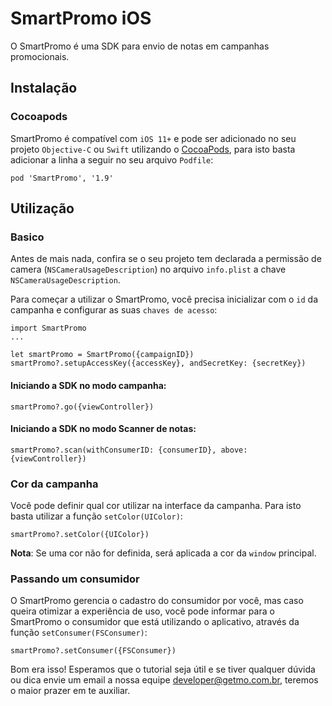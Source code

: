 # SmartPromo iOS
O SmartPromo é uma SDK para envio de notas em campanhas promocionais.

## Instalação
### Cocoapods
SmartPromo é compatível com `iOS 11+` e pode ser adicionado no seu projeto `Objective-C` ou `Swift` utilizando o  [CocoaPods](https://cocoapods.org), para isto basta adicionar a linha a seguir no seu arquivo `Podfile`:

    pod 'SmartPromo', '1.9'

## Utilização
### Basico
Antes de mais nada, confira se o seu projeto tem declarada a permissão de camera (`NSCameraUsageDescription`) no arquivo `info.plist` a chave `NSCameraUsageDescription`.


Para começar a utilizar o SmartPromo, você precisa inicializar com o `id` da campanha e configurar as suas `chaves de acesso`:

    import SmartPromo
    ...

    let smartPromo = SmartPromo({campaignID})
    smartPromo?.setupAccessKey({accessKey}, andSecretKey: {secretKey})
    
#### Iniciando a SDK no modo campanha:
    smartPromo?.go({viewController})
    
#### Iniciando a SDK no modo Scanner de notas:
    smartPromo?.scan(withConsumerID: {consumerID}, above: {viewController})
    
    
### Cor da campanha
Você pode definir qual cor utilizar na interface da campanha. Para isto basta utilizar a função `setColor(UIColor)`:

    smartPromo?.setColor({UIColor})
    
**Nota**: Se uma cor não for definida, será aplicada a cor da `window` principal.
  
### Passando um consumidor
O SmartPromo gerencia o cadastro do consumidor por você, mas caso queira otimizar a experiência de uso, você pode informar para o SmartPromo o consumidor que está utilizando o aplicativo, através da função `setConsumer(FSConsumer)`: 

    smartPromo?.setConsumer({FSConsumer})
  
Bom era isso! Esperamos que o tutorial seja útil e se tiver qualquer dúvida ou dica envie um email a nossa equipe developer@getmo.com.br, teremos o maior prazer em te auxiliar.
